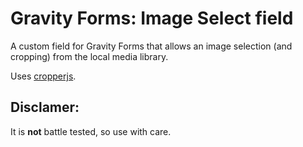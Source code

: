 # Gravity Forms: Image Select field

A custom field for Gravity Forms that allows an image selection (and cropping) from the local media library.

Uses [cropperjs](https://github.com/fengyuanchen/cropperjs).

## Disclamer:

It is **not** battle tested, so use with care.
